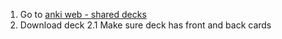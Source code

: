 
1. Go to [anki web - shared decks](https://ankiweb.net/shared/decks)
2. Download deck
2.1 Make sure deck has front and back cards
